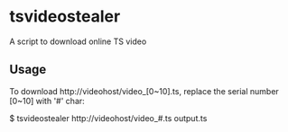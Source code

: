 # tsvideostealer
A script to download online TS video

## Usage
To download http://videohost/video_[0~10].ts, replace the serial number [0~10] with '#' char:

$ tsvideostealer http://videohost/video_#.ts output.ts

